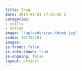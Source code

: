 ```yaml
---
title: Iraq
date: 2014-01-01 17:04:00 Z
categories:
- stills
- motion
image: "/uploads/iraq-thumb.jpg"
video: 197785201
images: 
is-front: false
is-info-shown: true
is-ongoing: false
layout: project
---
```



